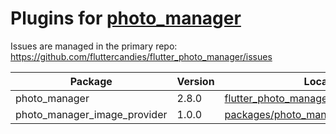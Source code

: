 # Plugins for [photo_manager][]

Issues are managed in the primary repo: https://github.com/fluttercandies/flutter_photo_manager/issues

<!-- The list is genrated by `dart tools/make_readme.dart` -->

| Package | Version | Location | pub.dev |
| ------- | ------- | -------- | ------- |
| photo_manager | 2.8.0 | [flutter_photo_manager](flutter_photo_manager) | [photo_manager][photo_manager_pub] |
| photo_manager_image_provider | 1.0.0 | [packages/photo_manager_image_provider](packages/photo_manager_image_provider) | [photo_manager_image_provider][photo_manager_image_provider_pub] |

[photo_manager]: https://pub.dev/packages/photo_manager
[photo_manager_pub]: https://pub.dev/packages/photo_manager
[photo_manager_image_provider_pub]: https://pub.dev/packages/photo_manager_image_provider
